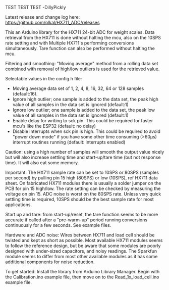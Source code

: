 TEST TEST TEST -DillyPickly

Latest release and change log here: https://github.com/olkal/HX711_ADC/releases

This an Arduino library for the HX711 24-bit ADC for weight scales.
Data retrieval from the HX711 is done without halting the mcu, also on the 10SPS rate setting and with Multiple HX711's performing conversions simultaneously.
Tare function can also be performed without halting the mcu.
 
Filtering and smoothing: "Moving average" method from a rolling data set combined with removal of high/low outliers is used for the retrieved value.

Selectable values in the config.h file:
- Moving average data set of 1, 2, 4, 8, 16, 32, 64 or 128 samples (default:16).
- Ignore high outlier; one sample is added to the data set, the peak high value of all samples in the data set is ignored (default:1)
- Ignore low outlier; one sample is added to the data set, the peak low value of all samples in the data set is ignored (default:1)
- Enable delay for writing to sck pin. This could be required for faster mcu's like the ESP32 (default: no delay)
- Disable interrupts when sck pin is high. This could be required to avoid "power down mode" if you have some other time consuming (>60µs) interrupt routines running (default: interrupts enabled)

Caution: using a high number of samples will smooth the output value nicely but will also increase settling time and start-up/tare time (but not response time). It will also eat some memory.

Important: The HX711 sample rate can be set to 10SPS or 80SPS (samples per second) by pulling pin 15 high (80SPS) or low (10SPS), ref HX711 data sheet.
On fabricated HX711 modules there is usually a solder jumper on the PCB for pin 15 high/low. The rate setting can be checked by measuring the voltage on pin 15.
ADC noise is worst on the 80SPS rate. Unless very quick settling time is required, 10SPS should be the best sample rate for most applications.

Start up and tare: from start-up/reset, the tare function seems to be more accurate if called after a "pre-warm-up" period running conversions continuously for a few seconds. See example files.

Hardware and ADC noise:
Wires between HX711 and load cell should be twisted and kept as short as possible.
Most available HX711 modules seems to follow the reference design, but be aware that some modules are poorly designed with under-sized capacitors, and noisy readings.
The Sparkfun module seems to differ from most other available modules as it has some additional components for noise reduction. 

To get started: Install the library from Arduino Library Manager. Begin with the Calibration.ino example file, then move on to the Read_1x_load_cell.ino example file.
